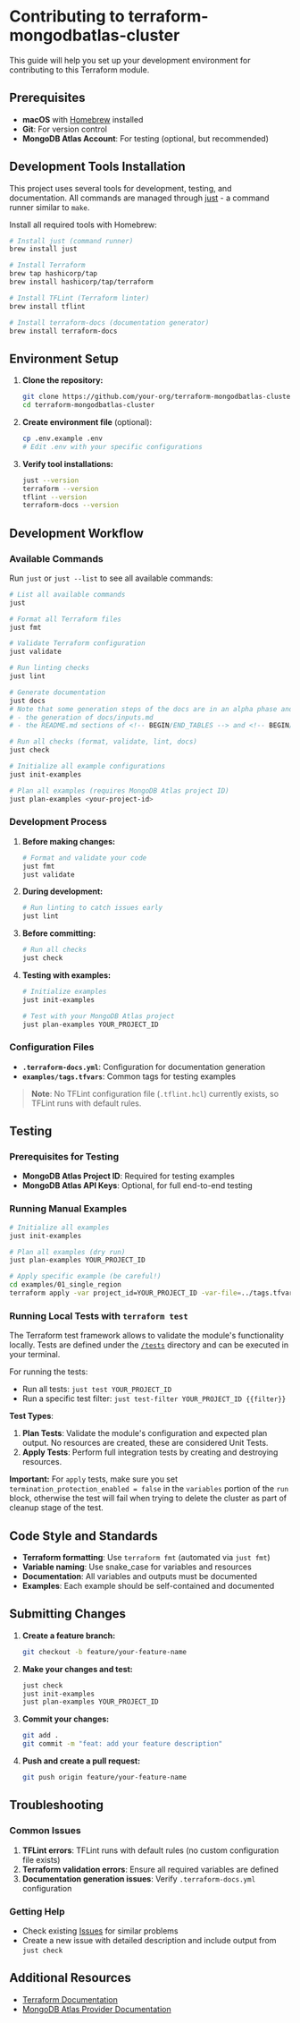 # Contributing to terraform-mongodbatlas-cluster

This guide will help you set up your development environment for contributing to this Terraform module.

## Prerequisites

- **macOS** with [Homebrew](https://brew.sh/) installed
- **Git**: For version control
- **MongoDB Atlas Account**: For testing (optional, but recommended)

## Development Tools Installation

This project uses several tools for development, testing, and documentation. All commands are managed through [just](https://just.systems/) - a command runner similar to `make`.

Install all required tools with Homebrew:

```bash
# Install just (command runner)
brew install just

# Install Terraform
brew tap hashicorp/tap
brew install hashicorp/tap/terraform

# Install TFLint (Terraform linter)
brew install tflint

# Install terraform-docs (documentation generator)
brew install terraform-docs
```

## Environment Setup

1. **Clone the repository:**
   ```bash
   git clone https://github.com/your-org/terraform-mongodbatlas-cluster.git
   cd terraform-mongodbatlas-cluster
   ```

2. **Create environment file** (optional):
   ```bash
   cp .env.example .env
   # Edit .env with your specific configurations
   ```

3. **Verify tool installations:**
   ```bash
   just --version
   terraform --version
   tflint --version
   terraform-docs --version
   ```

## Development Workflow

### Available Commands

Run `just` or `just --list` to see all available commands:

```bash
# List all available commands
just

# Format all Terraform files
just fmt

# Validate Terraform configuration
just validate

# Run linting checks
just lint

# Generate documentation
just docs
# Note that some generation steps of the docs are in an alpha phase and will be followed up in CLOUDP-353173:  
# - the generation of docs/inputs.md
# - the README.md sections of <!-- BEGIN/END_TABLES --> and <!-- BEGIN/END_TOC -->

# Run all checks (format, validate, lint, docs)
just check

# Initialize all example configurations
just init-examples

# Plan all examples (requires MongoDB Atlas project ID)
just plan-examples <your-project-id>
```

### Development Process

1. **Before making changes:**
   ```bash
   # Format and validate your code
   just fmt
   just validate
   ```

2. **During development:**
   ```bash
   # Run linting to catch issues early
   just lint
   ```

3. **Before committing:**
   ```bash
   # Run all checks
   just check
   ```

4. **Testing with examples:**
   ```bash
   # Initialize examples
   just init-examples
   
   # Test with your MongoDB Atlas project
   just plan-examples YOUR_PROJECT_ID
   ```

### Configuration Files

- **`.terraform-docs.yml`**: Configuration for documentation generation
- **`examples/tags.tfvars`**: Common tags for testing examples

> **Note**: No TFLint configuration file (`.tflint.hcl`) currently exists, so TFLint runs with default rules.

## Testing

### Prerequisites for Testing

- **MongoDB Atlas Project ID**: Required for testing examples
- **MongoDB Atlas API Keys**: Optional, for full end-to-end testing

### Running Manual Examples

```bash
# Initialize all examples
just init-examples

# Plan all examples (dry run)
just plan-examples YOUR_PROJECT_ID

# Apply specific example (be careful!)
cd examples/01_single_region
terraform apply -var project_id=YOUR_PROJECT_ID -var-file=../tags.tfvars
```

### Running Local Tests with `terraform test`

The Terraform test framework allows to validate the module's functionality locally.
Tests are defined under the [`/tests`](./tests) directory and can be executed in your terminal.

For running the tests:

- Run all tests: `just test YOUR_PROJECT_ID`
- Run a specific test filter: `just test-filter YOUR_PROJECT_ID {{filter}}`

**Test Types**:

1. **Plan Tests**: Validate the module's configuration and expected plan output. No resources are created, these are considered Unit Tests.
2. **Apply Tests**: Perform full integration tests by creating and destroying resources.

**Important:** For `apply` tests, make sure you set `termination_protection_enabled = false` in the `variables` portion of the `run` block, otherwise the test will fail when trying to delete the cluster as part of cleanup stage of the test.

## Code Style and Standards

- **Terraform formatting**: Use `terraform fmt` (automated via `just fmt`)
- **Variable naming**: Use snake_case for variables and resources
- **Documentation**: All variables and outputs must be documented
- **Examples**: Each example should be self-contained and documented

## Submitting Changes

1. **Create a feature branch:**
   ```bash
   git checkout -b feature/your-feature-name
   ```

2. **Make your changes and test:**
   ```bash
   just check
   just init-examples
   just plan-examples YOUR_PROJECT_ID
   ```

3. **Commit your changes:**
   ```bash
   git add .
   git commit -m "feat: add your feature description"
   ```

4. **Push and create a pull request:**
   ```bash
   git push origin feature/your-feature-name
   ```

## Troubleshooting

### Common Issues

1. **TFLint errors**: TFLint runs with default rules (no custom configuration file exists)
2. **Terraform validation errors**: Ensure all required variables are defined
3. **Documentation generation issues**: Verify `.terraform-docs.yml` configuration

### Getting Help

- Check existing [Issues](../../issues) for similar problems
- Create a new issue with detailed description and include output from `just check`

## Additional Resources

- [Terraform Documentation](https://www.terraform.io/docs)
- [MongoDB Atlas Provider Documentation](https://registry.terraform.io/providers/mongodb/mongodbatlas/latest/docs)
